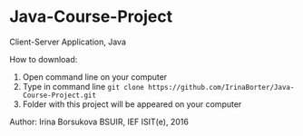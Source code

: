 # Java-Course-Project
Client-Server Application, Java

How to download:
1. Open command line on your computer
2. Type in command line `git clone https://github.com/IrinaBorter/Java-Course-Project.git`
3. Folder with this project will be appeared on your computer

Author: Irina Borsukova
BSUIR, IEF ISIT(e), 2016
